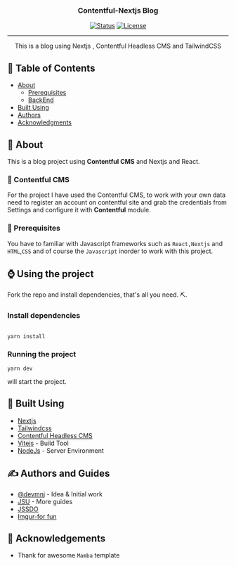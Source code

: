 
<h3 align="center">Contentful-Nextjs Blog</h3>

<div align="center">

[![Status](https://img.shields.io/badge/status-active-success.svg)]() 
[![License](https://img.shields.io/badge/license-MIT-blue.svg)](/LICENSE)

</div>

---

<p align="center"> This is a blog using Nextjs , Contentful Headless CMS and TailwindCSS
    <br> 
</p>

## 📝 Table of Contents

- [About](#about)
  - [Prerequisites](#-prerequisites-)
  - [BackEnd](#Graphql)
- [Built Using](#built_using)
- [Authors](#authors)
- [Acknowledgments](#acknowledgement)

## 🧐 About <a name = "about"></a>

This is a blog project using **Contentful CMS** and Nextjs and React.
 

### 🔎  Contentful CMS <a name = "cms"></a>
For the project I have used the Contentful CMS, to work with your own data need to register an account on contentful site and grab the credentials from Settings and configure it with **Contentful** module.
 
### 🧒 Prerequisites <a name = "Prerequisites"></a>

You have to familiar with Javascript frameworks such as `React,Nextjs` and `HTML`,`CSS` and of course the `Javascript` inorder to work with this project.

## ⌚ Using the project

Fork the repo and install dependencies, that's all you need. ⛏️. 
### Install dependencies
```

yarn install
```
### Running the project

```
yarn dev
```

 
 will start the project.
 

## 🚀  Built Using <a name = "built_using"></a>

- [Nextjs](https://nextjs.org/) 
- [Tailwindcss](https://tailwindcss.com/) 
- [Contentful Headless CMS](https://contentful.com/)
- [Vitejs](https://vitejs.dev/) - Build Tool
- [NodeJs](https://nodejs.org/en/) - Server Environment

## ✍️ Authors <a name = "authors"></a> and Guides
- [@devmnj](https://github.com/devmnj) - Idea & Initial work
- [JSU](http://javascriptsu.wordpress.com/tag/solidjs) - More guides
- [JSSDO](http://jssudo.blogpost.com)
- [Imgur-for fun](https://imgur.com/user/devshots/posts)

## 🎉 Acknowledgements <a name = "acknowledgement"></a>

- Thank for awesome `Mamba` template
